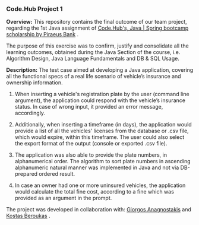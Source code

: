 ### Code.Hub Project 1


**Overview:** This repository contains the final outcome of our team project, regarding the 1st Java assignment of [Code.Hub's, Java | Spring bootcamp scholarship by Piraeus Bank](https://www.projectfuture.gr) .

The purpose of this exercise was to confirm, justify and consolidate all the learning outcomes, obtained during the Java Section of the course, i.e. Algorithm Design, Java Language Fundamentals and DB & SQL Usage.
 
 **Description:**  The test case aimed at developing a Java application, covering all the functional specs of a real life scenario of vehicle’s insurance and ownership information.
 
1. When inserting a vehicle's registration plate by the user (command line argument), the application could respond with the vehicle’s insurance status. In case of wrong input, it provided  an error message, accordingly.

2. Additionally, when inserting a timeframe (in days), the application would provide a list of all the vehicles' licenses from the database or .csv file, which would  expire, within this timeframe. The user could also select the export format of the output (console or exported .csv file).

3. The application was also able to provide the plate numbers, in alphanumerical order. The algorithm to sort plate numbers in ascending alphanumeric natural manner was implemented in Java and not via DB-prepared ordered result.

4. In case an owner had one or more uninsured vehicles, the application would calculate the total fine cost, according to a fine which was provided as an argument in the prompt.


The project was developed in collaboration with: [Giorgos Anagnostakis](https://github.com/GiorgosAnagnostakis) and [Kostas Beroukas](https://www.linkedin.com/in/kostas-beroukas/) .